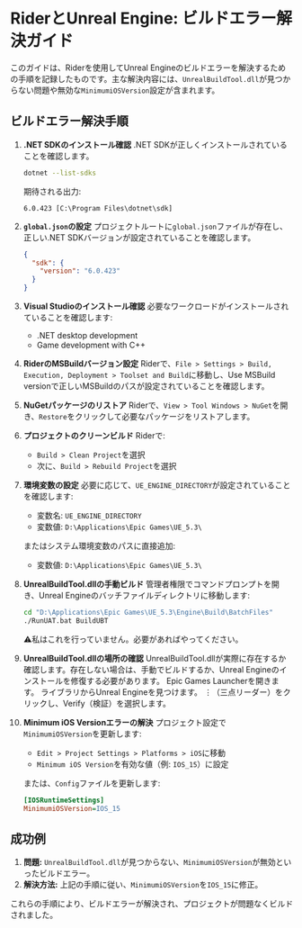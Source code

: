 
# RiderとUnreal Engine: ビルドエラー解決ガイド

このガイドは、Riderを使用してUnreal Engineのビルドエラーを解決するための手順を記録したものです。主な解決内容には、`UnrealBuildTool.dll`が見つからない問題や無効な`MinimumiOSVersion`設定が含まれます。

## ビルドエラー解決手順

1. **.NET SDKのインストール確認**
   .NET SDKが正しくインストールされていることを確認します。
   ```sh
   dotnet --list-sdks
   ```
   期待される出力:
   ```plaintext
   6.0.423 [C:\Program Files\dotnet\sdk]
   ```

2. **`global.json`の設定**
   プロジェクトルートに`global.json`ファイルが存在し、正しい.NET SDKバージョンが設定されていることを確認します。
   ```json
   {
     "sdk": {
       "version": "6.0.423"
     }
   }
   ```

3. **Visual Studioのインストール確認**
   必要なワークロードがインストールされていることを確認します:
   - .NET desktop development
   - Game development with C++

4. **RiderのMSBuildバージョン設定**
   Riderで、`File > Settings > Build, Execution, Deployment > Toolset and Build`に移動し、Use MSBuild versionで正しいMSBuildのパスが設定されていることを確認します。

5. **NuGetパッケージのリストア**
   Riderで、`View > Tool Windows > NuGet`を開き、`Restore`をクリックして必要なパッケージをリストアします。

6. **プロジェクトのクリーンビルド**
   Riderで:
   - `Build > Clean Project`を選択
   - 次に、`Build > Rebuild Project`を選択

7. **環境変数の設定**
   必要に応じて、`UE_ENGINE_DIRECTORY`が設定されていることを確認します:
   - 変数名: `UE_ENGINE_DIRECTORY`
   - 変数値: `D:\Applications\Epic Games\UE_5.3\`

   またはシステム環境変数のパスに直接追加:
   - 変数値: `D:\Applications\Epic Games\UE_5.3\`

8. **UnrealBuildTool.dllの手動ビルド**
   管理者権限でコマンドプロンプトを開き、Unreal Engineのバッチファイルディレクトリに移動します:
   ```sh
   cd "D:\Applications\Epic Games\UE_5.3\Engine\Build\BatchFiles"
   ./RunUAT.bat BuildUBT
   ```
   ⚠︎私はこれを行っていません。必要があればやってください。

9. **UnrealBuildTool.dllの場所の確認**
    UnrealBuildTool.dllが実際に存在するか確認します。存在しない場合は、手動でビルドするか、Unreal Engineのインストールを修復する必要があります。
    Epic Games Launcherを開きます。
    ライブラリからUnreal Engineを見つけます。
    ⋮（三点リーダー）をクリックし、Verify（検証）を選択します。

10. **Minimum iOS Versionエラーの解決**
    プロジェクト設定で`MinimumiOSVersion`を更新します:
    - `Edit > Project Settings > Platforms > iOS`に移動
    - `Minimum iOS Version`を有効な値（例: `IOS_15`）に設定

    または、`Config`ファイルを更新します:
    ```ini
    [IOSRuntimeSettings]
    MinimumiOSVersion=IOS_15
    ```

## 成功例
1. **問題:** `UnrealBuildTool.dll`が見つからない、`MinimumiOSVersion`が無効といったビルドエラー。
2. **解決方法:** 上記の手順に従い、`MinimumiOSVersion`を`IOS_15`に修正。

これらの手順により、ビルドエラーが解決され、プロジェクトが問題なくビルドされました。
